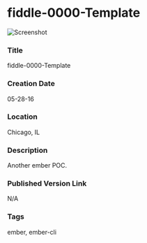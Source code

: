 fiddle-0000-Template
======

![Screenshot](screenshot.png)


### Title

fiddle-0000-Template


### Creation Date

05-28-16


### Location

Chicago, IL


### Description

Another ember POC.


### Published Version Link

N/A


### Tags

ember, ember-cli
